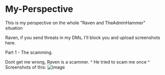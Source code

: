 # My-Perspective
This is my perspective on the whole "Raven and TheAdminHammer" situation


Raven, if you send threats in my DMs, I'll block you and upload screenshots here.


Part 1 - The scamming.

Dont get me wrong, Raven is a scammer.
^ He tried to scam me once 
  ^ Screenshots of this: ![image](https://github.com/CrimsonfiedOfficial/My-Perspective/assets/122784385/7c1dad22-59bb-49b8-b177-9f45221a382f)
